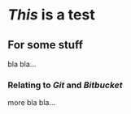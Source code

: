 # ***This*** is a **test** #
## For some **stuff** ##
bla bla...
### Relating to *Git* and *Bitbucket* ###
more bla bla...